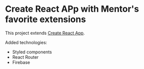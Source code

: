 # Create React APp with Mentor's favorite extensions

This project extends [Create React App](https://github.com/facebook/create-react-app).

Added technologies:

- Styled components
- React Router
- Firebase
